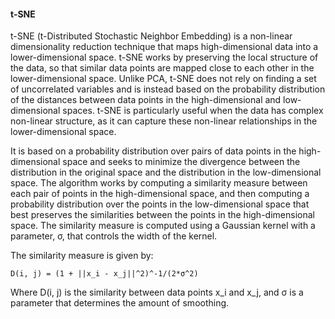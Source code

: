 #### t-SNE

t-SNE (t-Distributed Stochastic Neighbor Embedding) is a non-linear dimensionality reduction technique that maps high-dimensional data into a lower-dimensional space. t-SNE works by preserving the local structure of the data, so that similar data points are mapped close to each other in the lower-dimensional space. Unlike PCA, t-SNE does not rely on finding a set of uncorrelated variables and is instead based on the probability distribution of the distances between data points in the high-dimensional and low-dimensional spaces. t-SNE is particularly useful when the data has complex non-linear structure, as it can capture these non-linear relationships in the lower-dimensional space.

It is based on a probability distribution over pairs of data points in the high-dimensional space and seeks to minimize the divergence between the distribution in the original space and the distribution in the low-dimensional space. The algorithm works by computing a similarity measure between each pair of points in the high-dimensional space, and then computing a probability distribution over the points in the low-dimensional space that best preserves the similarities between the points in the high-dimensional space. The similarity measure is computed using a Gaussian kernel with a parameter, σ, that controls the width of the kernel.

The similarity measure is given by:
```
D(i, j) = (1 + ||x_i - x_j||^2)^-1/(2*σ^2)
```
Where D(i, j) is the similarity between data points x_i and x_j, and σ is a parameter that determines the amount of smoothing.